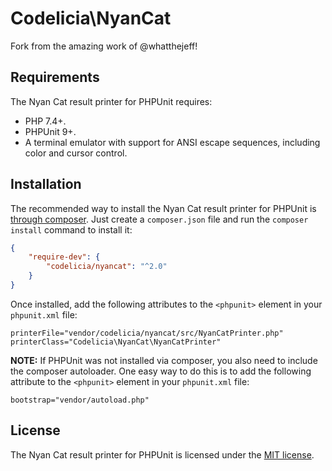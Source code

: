 Codelicia\NyanCat
=================

Fork from the amazing work of @whatthejeff!

## Requirements

The Nyan Cat result printer for PHPUnit requires:

 * PHP 7.4+.
 * PHPUnit 9+.
 * A terminal emulator with support for ANSI escape sequences, including color
   and cursor control.

## Installation

The recommended way to install the Nyan Cat result printer for PHPUnit is
[through composer](http://getcomposer.org). Just create a `composer.json` file
and run the `composer install` command to install it:

~~~json
{
    "require-dev": {
        "codelicia/nyancat": "^2.0"
    }
}
~~~

Once installed, add the following attributes to the `<phpunit>` element in your
`phpunit.xml` file:

    printerFile="vendor/codelicia/nyancat/src/NyanCatPrinter.php"
    printerClass="Codelicia\NyanCat\NyanCatPrinter"

**NOTE:** If PHPUnit was not installed via composer, you also need to include
the composer autoloader. One easy way to do this is to add the following
attribute to the `<phpunit>` element in your `phpunit.xml` file:

    bootstrap="vendor/autoload.php"

## License

The Nyan Cat result printer for PHPUnit is licensed under the [MIT license](LICENSE).
